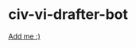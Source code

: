 # civ-vi-drafter-bot

[Add me :)](https://discord.com/oauth2/authorize?client_id=1245399954743361587&permissions=2147485696&scope=bot)
